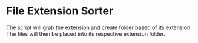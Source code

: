 # File Extension Sorter

The script will grab the extension and create folder based of its extension.
The files will then be placed into its respective extension folder.
